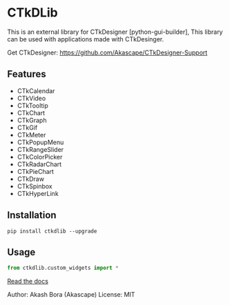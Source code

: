 # CTkDLib

This is an external library for CTkDesigner [python-gui-builder], 
This library can be used with applications made with CTkDesinger.

Get CTkDesigner: https://github.com/Akascape/CTkDesigner-Support

## Features
- CTkCalendar
- CTkVideo
- CTkTooltip
- CTkChart
- CTkGraph
- CTkGif
- CTkMeter
- CTkPopupMenu
- CTkRangeSlider
- CTkColorPicker
- CTkRadarChart
- CTkPieChart
- CTkDraw
- CTkSpinbox
- CTkHyperLink

## Installation

```
pip install ctkdlib --upgrade
```

## Usage

```python
from ctkdlib.custom_widgets import *
```

[Read the docs](https://github.com/Akascape/CTkDesigner-Support/blob/main/ctkdlib_documentation.md)


Author: Akash Bora (Akascape)
License: MIT